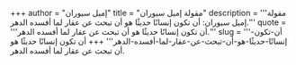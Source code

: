 +++
author = "إميل سيوران"
title = "مقولة إميل سيوران"
description = '''مقولة إميل سيوران: أن تكون إنسانًا حديثًا هو أن تبحث عن عقار لما أفسده الدهر.'''
quote = '''أن تكون إنسانًا حديثًا هو أن تبحث عن عقار لما أفسده الدهر.'''
slug = '''أن-تكون-إنسانًا-حديثًا-هو-أن-تبحث-عن-عقار-لما-أفسده-الدهر'''
+++
أن تكون إنسانًا حديثًا هو أن تبحث عن عقار لما أفسده الدهر.
